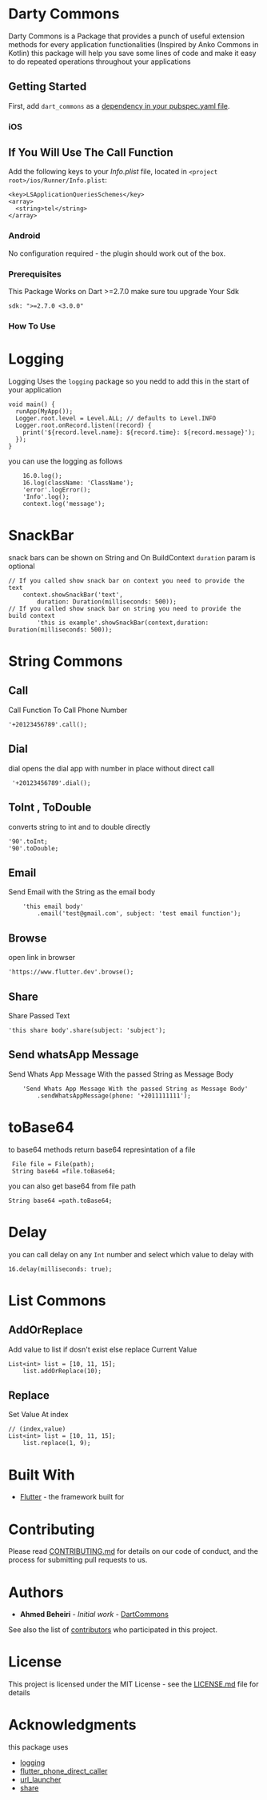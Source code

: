 # Darty Commons

Darty Commons is a Package that provides a punch of useful extension methods for every application functionalities (Inspired by Anko Commons in Kotlin)
this package will help you save some lines of code and make it easy to do repeated operations throughout your applications

## Getting Started

First, add `dart_commons` as a [dependency in your pubspec.yaml file](https://flutter.io/platform-plugins/).
### iOS

## If You Will Use The Call Function  
Add the following keys to your _Info.plist_ file, located in `<project root>/ios/Runner/Info.plist`:

```
<key>LSApplicationQueriesSchemes</key>
<array>
  <string>tel</string>
</array>
```

### Android

No configuration required - the plugin should work out of the box.


### Prerequisites

This Package Works on Dart >=2.7.0 make sure tou upgrade Your Sdk

```
sdk: ">=2.7.0 <3.0.0"
```

### How To Use

# Logging

Logging Uses the `logging` package so you nedd to add this in the start of your application

```
void main() {
  runApp(MyApp());
  Logger.root.level = Level.ALL; // defaults to Level.INFO
  Logger.root.onRecord.listen((record) {
    print('${record.level.name}: ${record.time}: ${record.message}');
  });
}
```
you can use the logging as follows

```
    16.0.log();
    16.log(className: 'ClassName');
    'error'.logError();
    'Info'.log();
    context.log('message');
```

# SnackBar
snack bars can be shown on String and On BuildContext
 `duration` param is optional

```
// If you called show snack bar on context you need to provide the text  
    context.showSnackBar('text',
        duration: Duration(milliseconds: 500));
// If you called show snack bar on string you need to provide the build context  
        'this is example'.showSnackBar(context,duration: Duration(milliseconds: 500));
```

# String Commons

## Call

Call Function To Call Phone Number 
```
'+20123456789'.call();
```

## Dial 
dial opens the dial app with number in place without direct call
```
 '+20123456789'.dial();
```


## ToInt , ToDouble

converts string to int and to double directly 
```
'90'.toInt;
'90'.toDouble;
```
## Email

Send Email with the String as the email body 
```
    'this email body'
        .email('test@gmail.com', subject: 'test email function');
```

## Browse
open link in browser
```
'https://www.flutter.dev'.browse();
```

## Share
Share Passed Text

```
'this share body'.share(subject: 'subject');
```

## Send whatsApp Message
Send Whats App Message With the passed String as Message Body

```
    'Send Whats App Message With the passed String as Message Body'
        .sendWhatsAppMessage(phone: '+2011111111');
```

# toBase64
to base64 methods return base64 represintation of a file 

```
 File file = File(path);
 String base64 =file.toBase64;   
```

you can also get base64 from file path
```
String base64 =path.toBase64;
```

# Delay
you can call delay on any `Int` number and select which value to delay with

```
16.delay(milliseconds: true);
```
# List Commons

## AddOrReplace
Add value to list if dosn't exist else replace Current Value
```
List<int> list = [10, 11, 15];
    list.addOrReplace(10);
```
## Replace
Set Value At index
```
// (index,value)
List<int> list = [10, 11, 15];
    list.replace(1, 9);
```

# Built With

* [Flutter](https://www.flutter.dev/) - the framework built for

# Contributing

Please read [CONTRIBUTING.md](CONTRIBUTING.md) for details on our code of conduct, and the process for submitting pull requests to us.

# Authors

* **Ahmed Beheiri** - *Initial work* - [DartCommons](https://github.com/AhmedBeheiri/dart_commons)

See also the list of [contributors](https://github.com/AhmedBeheiri/dart_commons/graphs/contributors) who participated in this project.

# License

This project is licensed under the MIT License - see the [LICENSE.md](LICENSE) file for details

# Acknowledgments
 this package uses 
* [logging](https://pub.dev/packages/logging)
* [flutter_phone_direct_caller](https://pub.dev/packages/flutter_phone_direct_caller)
* [url_launcher](https://pub.dev/packages/url_launcher)
* [share](https://pub.dev/packages/share)

